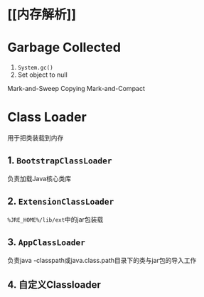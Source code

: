 
# [[内存解析]]

# Garbage Collected

1. `System.gc()`
2. Set object to null

Mark-and-Sweep
Copying
Mark-and-Compact

# Class Loader

用于把类装载到内存

## 1. `BootstrapClassLoader`

负责加载Java核心类库

## 2. `ExtensionClassLoader`

`%JRE_HOME%/lib/ext`中的jar包装载

## 3. `AppClassLoader`

负责java -classpath或java.class.path目录下的类与jar包的导入工作

## 4. 自定义Classloader
